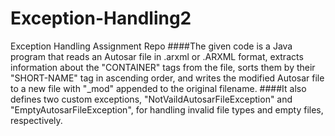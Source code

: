 # Exception-Handling2
Exception Handling Assignment Repo
####The given code is a Java program that reads an Autosar file in .arxml or .ARXML format, extracts information about the "CONTAINER" tags from the file, sorts them by their "SHORT-NAME" tag in ascending order, and writes the modified Autosar file to a new file with "_mod" appended to the original filename.
####It also defines two custom exceptions, "NotVaildAutosarFileException" and "EmptyAutosarFileException", for handling invalid file types and empty files, respectively.
